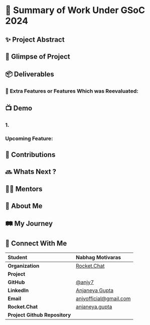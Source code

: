 # 🚢 Summary of Work Under GSoC 2024


## ✨ Project Abstract 

## 🌅 Glimpse of Project


## 📦 Deliverables

### 📝 **Extra Features or Features Which was Reevaluated:**
    

## 📺 Demo 
### 1. 

### Upcoming Feature:

## 🚀 Contributions



</div>

## 🔜 Whats Next ?

## 🙌🏼 Mentors

## 👤 About Me


## 🛤️ My Journey


## 💬 Connect With Me
<div align="center">

| **Student** | Nabhag Motivaras |
|:--------------------|:-------------------|
| **Organization** | [Rocket.Chat](https://rocket.chat/) |
| **Project** | []() |
| **GitHub** | [@anjy7](https://github.com/anjy7) |
| **LinkedIn** | [Anjaneya Gupta](https://www.linkedin.com/in/anjaneya-gupta/) |
| **Email** | <a href="mailto:anjyofficial@gmail.com">anjyofficial@gmail.com</a> |
| **Rocket.Chat** | [anjaneya.gupta](https://open.rocket.chat/direct/anjaneya.gupta) |
| **Project Github Repository** | []() |
       
</div>


